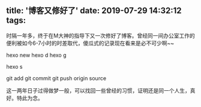 title: '博客又修好了'
date: 2019-07-29 14:32:12
tags:
---
时隔一年多，终于在M大神的指导下又一次修好了博客。曾经同一间办公室工作的便利被如今6-7小时的时差取代，傻瓜式的记录现在看来是必不可少啊~~

hexo new hexo d hexo g

hexo s

git add git commit git push origin source

这一两年日子过得做梦一般，可以找回一些曾经的习惯，证明还是同一个人生，真好。特此为念。
